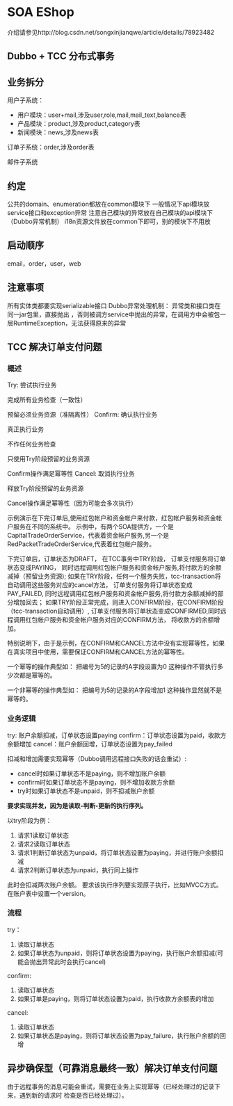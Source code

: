 # SOA EShop 
介绍请参见http://blog.csdn.net/songxinjianqwe/article/details/78923482
## Dubbo + TCC 分布式事务

## 业务拆分
用户子系统：
- 用户模块：user+mail,涉及user,role,mail,mail_text,balance表
- 产品模块：product,涉及product,category表
- 新闻模块：news,涉及news表

订单子系统：order,涉及order表

邮件子系统

## 约定
公共的domain、enumeration都放在common模块下
一般情况下api模块放service接口和exception异常
注意自己模块的异常放在自己模块的api模块下（Dubbo异常机制）
i18n资源文件放在common下即可，别的模块下不用放


## 启动顺序
email，order，user，web

## 注意事项
所有实体类都要实现serializable接口
Dubbo异常处理机制：
异常类和接口类在同一jar包里，直接抛出
，否则被调方service中抛出的异常，在调用方中会被包一层RuntimeException，无法获得原来的异常

## TCC 解决订单支付问题
### 概述
Try: 尝试执行业务

完成所有业务检查（一致性）

预留必须业务资源（准隔离性）
Confirm: 确认执行业务

真正执行业务

不作任何业务检查

只使用Try阶段预留的业务资源

Confirm操作满足幂等性
Cancel: 取消执行业务

释放Try阶段预留的业务资源

Cancel操作满足幂等性（因为可能会多次执行）

示例演示在下完订单后,使用红包帐户和资金帐户来付款，红包帐户服务和资金帐户服务在不同的系统中。
示例中，有两个SOA提供方，一个是CapitalTradeOrderService，代表着资金帐户服务,另一个是RedPacketTradeOrderService,代表着红包帐户服务。

下完订单后，订单状态为DRAFT，
在TCC事务中TRY阶段，
订单支付服务将订单状态变成PAYING，
同时远程调用红包帐户服务和资金帐户服务,将付款方的余额减掉（预留业务资源);
如果在TRY阶段，任何一个服务失败，tcc-transaction将自动调用这些服务对应的cancel方法，
订单支付服务将订单状态变成PAY_FAILED,
同时远程调用红包帐户服务和资金帐户服务,将付款方余额减掉的部分增加回去；
如果TRY阶段正常完成，则进入CONFIRM阶段，在CONFIRM阶段（tcc-transaction自动调用）,
订单支付服务将订单状态变成CONFIRMED,同时远程调用红包帐户服务和资金帐户服务对应的CONFIRM方法，
将收款方的余额增加。


特别说明下，由于是示例，在CONFIRM和CANCEL方法中没有实现幂等性，如果在真实项目中使用，需要保证CONFIRM和CANCEL方法的幂等性。

一个幂等的操作典型如：
把编号为5的记录的A字段设置为0
这种操作不管执行多少次都是幂等的。

一个非幂等的操作典型如：
把编号为5的记录的A字段增加1
这种操作显然就不是幂等的。


### 业务逻辑
try: 账户余额扣减，订单状态设置paying
confirm：订单状态设置为paid，收款方余额增加
cancel：账户余额回增，订单状态设置为pay_failed

扣减和增加需要实现幂等（Dubbo调用远程接口失败的话会重试）:
- cancel时如果订单状态不是paying，则不增加账户余额
- confirm时如果订单状态不是paying，则不增加收款方余额
- try时如果订单状态不是unpaid，则不扣减账户余额

**要求实现并发，因为是读取-判断-更新的执行序列。**

以try阶段为例：
1. 请求1读取订单状态
2. 请求2读取订单状态
3. 请求1判断订单状态为unpaid，将订单状态设置为paying，并进行账户余额扣减
4. 请求2判断订单状态为unpaid，执行同上操作

此时会扣减两次账户余额。
要求该执行序列要实现原子执行，比如MVCC方式。
在账户表中设置一个version。


### 流程

try：
1. 读取订单状态
2. 如果订单状态为unpaid，则将订单状态设置为paying，执行账户余额扣减(可能会抛出异常此时会执行cancel)


confirm: 
1. 读取订单状态
2. 如果订单是paying，则将订单状态设置为paid，执行收款方余额表的增加

cancel:
1. 读取订单状态
2. 如果订单状态是paying，则将订单状态设置为pay_failure，执行账户余额的回增

## 异步确保型（可靠消息最终一致）解决订单支付问题
由于远程事务的消息可能会重试，需要在业务上实现幂等（已经处理过的记录下来，遇到新的请求时 检查是否已经处理过）。






